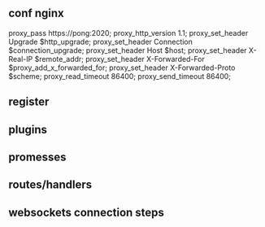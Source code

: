 ## conf nginx

proxy_pass https://pong:2020;
proxy_http_version 1.1;
proxy_set_header Upgrade $http_upgrade;
proxy_set_header Connection $connection_upgrade;
proxy_set_header Host $host;
proxy_set_header X-Real-IP $remote_addr;
proxy_set_header X-Forwarded-For $proxy_add_x_forwarded_for;
proxy_set_header X-Forwarded-Proto $scheme;
proxy_read_timeout 86400;
proxy_send_timeout 86400;

## register

## plugins

## promesses

## routes/handlers

## websockets connection steps